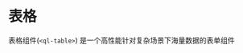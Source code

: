 # 表格 <Badge type="in"></Badge>
表格组件(`<ql-table>`) 是一个高性能针对复杂场景下海量数据的表单组件

<demo src="./code/table-base.vue" desc="琼楼提供四种按钮类型，分为 API（按钮状态、信息由 API 进行解析）、[Icon+文字（支持自定义字体）、Icon（Img/Font)]，可以根据不同场景应用与之匹配的按钮类型" title="按钮类型" name="type"></demo>

